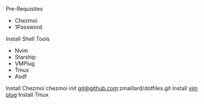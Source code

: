 Pre-Requisites
- Chezmoi
- 1Password

Install Shell Tools
- Nvim
- Starship
- VMPlug
- Tmux
- Asdf

Install Chezmoi
chezmoi init git@github.com:zmaillard/dotfiles.git
Install [vim plug](https://github.com/junegunn/vim-plug)
Install Tmux

